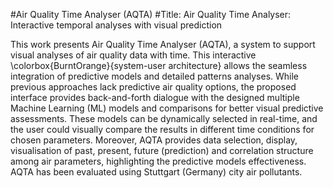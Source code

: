 #Air Quality Time Analyser (AQTA)
#Title: Air Quality Time Analyser: Interactive temporal analyses with visual prediction

This work presents Air Quality Time Analyser (AQTA), a system to support visual analyses of air quality data with time. This interactive \colorbox{BurntOrange}{system-user architecture} allows the seamless integration of predictive models and detailed patterns analyses. While previous approaches lack predictive air quality options, the proposed interface provides back-and-forth dialogue with the designed multiple Machine Learning (ML) models and comparisons for better visual predictive assessments. These models can be dynamically selected in real-time, and the user could visually compare the results in different time conditions for chosen parameters. Moreover, AQTA provides data selection, display, visualisation of past, present, future (prediction) and correlation structure among air parameters, highlighting the predictive models effectiveness. AQTA has been evaluated using Stuttgart (Germany) city air pollutants.
